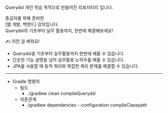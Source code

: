 Querydsl 개인 학습 목적으로 만들어진 리포지터리 입니다.

중급자를 위해 준비한  
[웹 개발, 백엔드] 강의입니다.  
Querydsl의 기초부터 실무 활용까지, 한번에 해결해보세요!

✍️ 이런 걸 배워요!
- Querydsl을 기초부터 실무활용까지 한번에 배울 수 있습니다.
- 단순한 기능 설명을 넘어 실무활용 노하우를 배울 수 있습니다.
- JPA를 사용할 때 동적 쿼리와 복잡한 쿼리 문제를 해결할 수 있습니다.

<hr/>

- Gradle 명령어
  + 빌드
    + ./gradlew clean compileQuerydsl 
  + 의존관계
    + /gradlew dependencies --configuration compileClasspath

